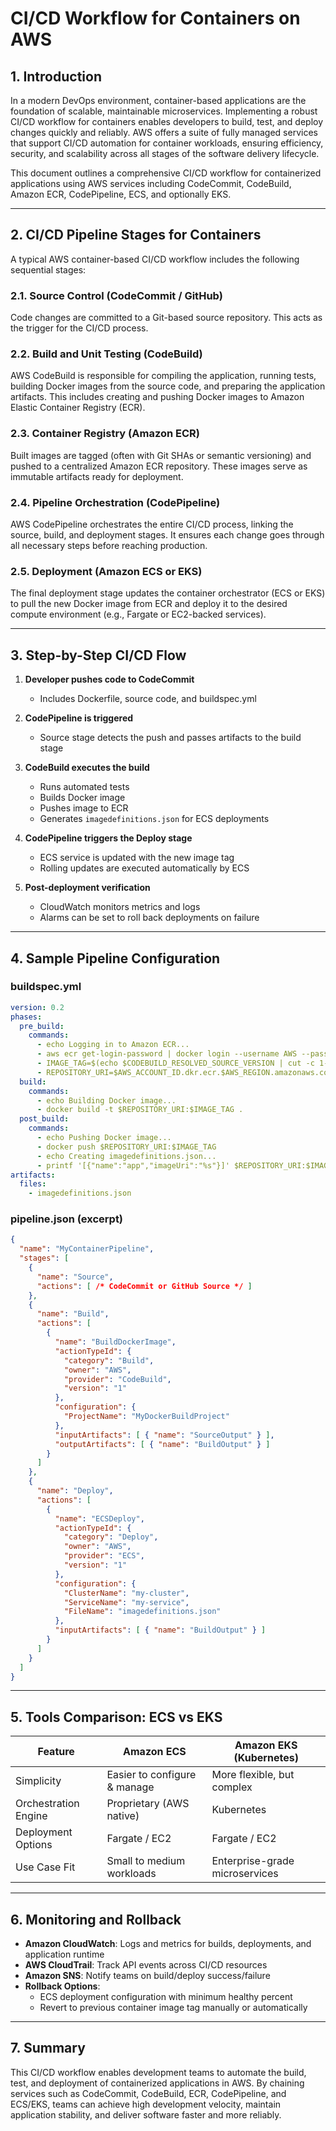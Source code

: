 # CI/CD Workflow for Containers on AWS

## 1. Introduction
In a modern DevOps environment, container-based applications are the foundation of scalable, maintainable microservices. Implementing a robust CI/CD workflow for containers enables developers to build, test, and deploy changes quickly and reliably. AWS offers a suite of fully managed services that support CI/CD automation for container workloads, ensuring efficiency, security, and scalability across all stages of the software delivery lifecycle.

This document outlines a comprehensive CI/CD workflow for containerized applications using AWS services including CodeCommit, CodeBuild, Amazon ECR, CodePipeline, ECS, and optionally EKS.

---

## 2. CI/CD Pipeline Stages for Containers
A typical AWS container-based CI/CD workflow includes the following sequential stages:

### 2.1. **Source Control (CodeCommit / GitHub)**
Code changes are committed to a Git-based source repository. This acts as the trigger for the CI/CD process.

### 2.2. **Build and Unit Testing (CodeBuild)**
AWS CodeBuild is responsible for compiling the application, running tests, building Docker images from the source code, and preparing the application artifacts. This includes creating and pushing Docker images to Amazon Elastic Container Registry (ECR).

### 2.3. **Container Registry (Amazon ECR)**
Built images are tagged (often with Git SHAs or semantic versioning) and pushed to a centralized Amazon ECR repository. These images serve as immutable artifacts ready for deployment.

### 2.4. **Pipeline Orchestration (CodePipeline)**
AWS CodePipeline orchestrates the entire CI/CD process, linking the source, build, and deployment stages. It ensures each change goes through all necessary steps before reaching production.

### 2.5. **Deployment (Amazon ECS or EKS)**
The final deployment stage updates the container orchestrator (ECS or EKS) to pull the new Docker image from ECR and deploy it to the desired compute environment (e.g., Fargate or EC2-backed services).

---

## 3. Step-by-Step CI/CD Flow

1. **Developer pushes code to CodeCommit**
   - Includes Dockerfile, source code, and buildspec.yml

2. **CodePipeline is triggered**
   - Source stage detects the push and passes artifacts to the build stage

3. **CodeBuild executes the build**
   - Runs automated tests
   - Builds Docker image
   - Pushes image to ECR
   - Generates `imagedefinitions.json` for ECS deployments

4. **CodePipeline triggers the Deploy stage**
   - ECS service is updated with the new image tag
   - Rolling updates are executed automatically by ECS

5. **Post-deployment verification**
   - CloudWatch monitors metrics and logs
   - Alarms can be set to roll back deployments on failure

---

## 4. Sample Pipeline Configuration

### buildspec.yml
```yaml
version: 0.2
phases:
  pre_build:
    commands:
      - echo Logging in to Amazon ECR...
      - aws ecr get-login-password | docker login --username AWS --password-stdin $AWS_ACCOUNT_ID.dkr.ecr.$AWS_REGION.amazonaws.com
      - IMAGE_TAG=$(echo $CODEBUILD_RESOLVED_SOURCE_VERSION | cut -c 1-7)
      - REPOSITORY_URI=$AWS_ACCOUNT_ID.dkr.ecr.$AWS_REGION.amazonaws.com/my-app
  build:
    commands:
      - echo Building Docker image...
      - docker build -t $REPOSITORY_URI:$IMAGE_TAG .
  post_build:
    commands:
      - echo Pushing Docker image...
      - docker push $REPOSITORY_URI:$IMAGE_TAG
      - echo Creating imagedefinitions.json...
      - printf '[{"name":"app","imageUri":"%s"}]' $REPOSITORY_URI:$IMAGE_TAG > imagedefinitions.json
artifacts:
  files:
    - imagedefinitions.json
```

### pipeline.json (excerpt)
```json
{
  "name": "MyContainerPipeline",
  "stages": [
    {
      "name": "Source",
      "actions": [ /* CodeCommit or GitHub Source */ ]
    },
    {
      "name": "Build",
      "actions": [
        {
          "name": "BuildDockerImage",
          "actionTypeId": {
            "category": "Build",
            "owner": "AWS",
            "provider": "CodeBuild",
            "version": "1"
          },
          "configuration": {
            "ProjectName": "MyDockerBuildProject"
          },
          "inputArtifacts": [ { "name": "SourceOutput" } ],
          "outputArtifacts": [ { "name": "BuildOutput" } ]
        }
      ]
    },
    {
      "name": "Deploy",
      "actions": [
        {
          "name": "ECSDeploy",
          "actionTypeId": {
            "category": "Deploy",
            "owner": "AWS",
            "provider": "ECS",
            "version": "1"
          },
          "configuration": {
            "ClusterName": "my-cluster",
            "ServiceName": "my-service",
            "FileName": "imagedefinitions.json"
          },
          "inputArtifacts": [ { "name": "BuildOutput" } ]
        }
      ]
    }
  ]
}
```

---

## 5. Tools Comparison: ECS vs EKS
| Feature               | Amazon ECS                   | Amazon EKS (Kubernetes)         |
|----------------------|------------------------------|----------------------------------|
| Simplicity           | Easier to configure & manage | More flexible, but complex      |
| Orchestration Engine | Proprietary (AWS native)     | Kubernetes                       |
| Deployment Options   | Fargate / EC2                | Fargate / EC2                    |
| Use Case Fit         | Small to medium workloads     | Enterprise-grade microservices   |

---

## 6. Monitoring and Rollback
- **Amazon CloudWatch**: Logs and metrics for builds, deployments, and application runtime
- **AWS CloudTrail**: Track API events across CI/CD resources
- **Amazon SNS**: Notify teams on build/deploy success/failure
- **Rollback Options**:
  - ECS deployment configuration with minimum healthy percent
  - Revert to previous container image tag manually or automatically

---

## 7. Summary
This CI/CD workflow enables development teams to automate the build, test, and deployment of containerized applications in AWS. By chaining services such as CodeCommit, CodeBuild, ECR, CodePipeline, and ECS/EKS, teams can achieve high development velocity, maintain application stability, and deliver software faster and more reliably.